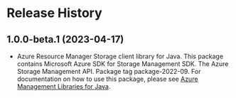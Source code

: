 # Release History

## 1.0.0-beta.1 (2023-04-17)

- Azure Resource Manager Storage client library for Java. This package contains Microsoft Azure SDK for Storage Management SDK. The Azure Storage Management API. Package tag package-2022-09. For documentation on how to use this package, please see [Azure Management Libraries for Java](https://aka.ms/azsdk/java/mgmt).

